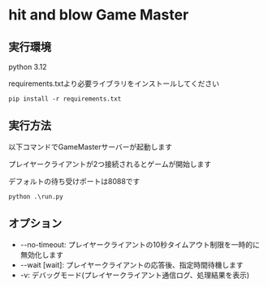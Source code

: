 # hit and blow Game Master
## 実行環境
python 3.12

requirements.txtより必要ライブラリをインストールしてください
```
pip install -r requirements.txt
```

## 実行方法
以下コマンドでGameMasterサーバーが起動します

プレイヤークライアントが2つ接続されるとゲームが開始します

デフォルトの待ち受けポートは8088です
```
python .\run.py
```

## オプション
 - --no-timeout: プレイヤークライアントの10秒タイムアウト制限を一時的に無効化します
 - --wait [wait]: プレイヤークライアントの応答後、指定時間待機します
 - -v: デバッグモード(プレイヤークライアント通信ログ、処理結果を表示)
